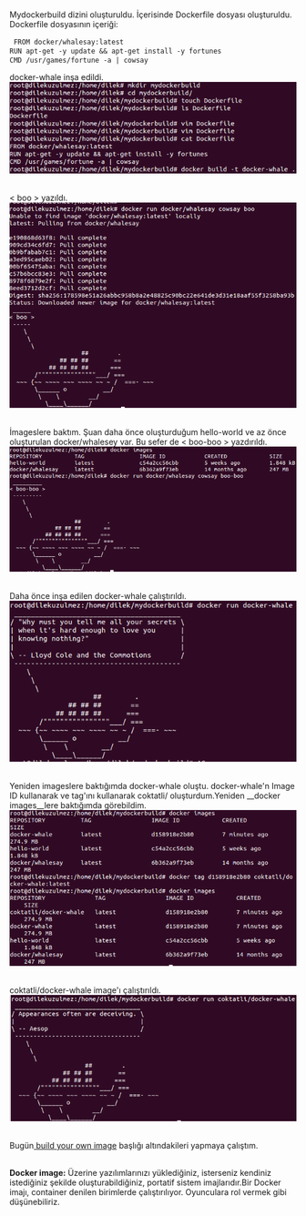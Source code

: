 
<br>Mydockerbuild dizini oluşturuldu. İçerisinde Dockerfile dosyası oluşturuldu.
Dockerfile dosyasının içeriği:
<pre><code> FROM docker/whalesay:latest
RUN apt-get -y update && apt-get install -y fortunes
CMD /usr/games/fortune -a | cowsay </code></pre>

docker-whale inşa edildi.
<img class="" src="01.png" alt="" />

<br> < boo > yazıldı.
<img class="" src="1.png" alt="" />

<br>İmageslere baktım. Şuan daha önce oluşturduğum hello-world ve az önce oluşturulan docker/whalesey var. Bu sefer de < boo-boo > yazdırıldı.
<img class="" src="2.png" alt="" />

<br>Daha önce inşa edilen docker-whale çalıştırıldı.
<img class="" src="3.png" alt="" />

<br>Yeniden imageslere baktığımda docker-whale oluştu. docker-whale'n Image ID kullanarak ve tag'ını kullanarak coktatli/ oluşturdum.Yeniden __docker images__lere baktığımda görebildim.
<img class="" src="4.png" alt="" />

<br>coktatli/docker-whale image'ı çalıştırıldı.
<img class="" src="5.png" alt="" />

<br> Bugün<a href="https://docs.docker.com/engine/getstarted/step_four/" target="_blank"> build your own image</a> başlığı altındakileri yapmaya çalıştım.

<br>**Docker image:** Üzerine yazılımlarınızı yüklediğiniz, isterseniz kendiniz istediğiniz şekilde oluşturabildiğiniz, portatif sistem imajlarıdır.Bir Docker imajı, container denilen birimlerde çalıştırılıyor. Oyunculara rol vermek gibi düşünebiliriz.
